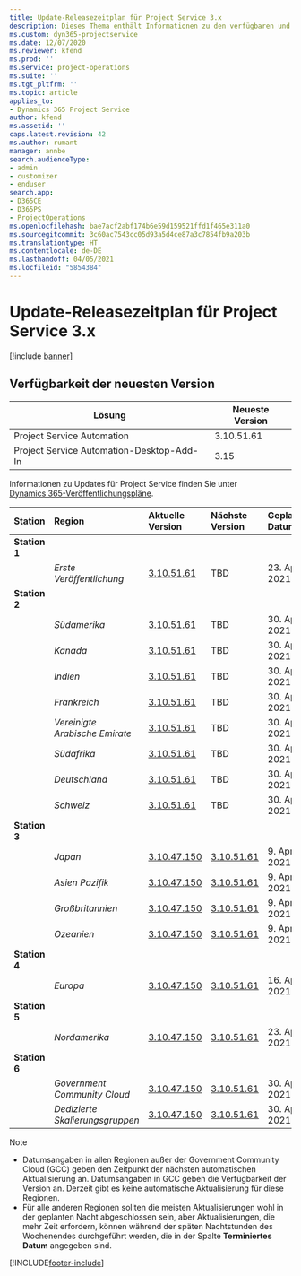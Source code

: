 ```yaml
---
title: Update-Releasezeitplan für Project Service 3.x
description: Dieses Thema enthält Informationen zu den verfügbaren und kommenden Versionen von Dynamics 365 Project Service Automation.
ms.custom: dyn365-projectservice
ms.date: 12/07/2020
ms.reviewer: kfend
ms.prod: ''
ms.service: project-operations
ms.suite: ''
ms.tgt_pltfrm: ''
ms.topic: article
applies_to:
- Dynamics 365 Project Service
author: kfend
ms.assetid: ''
caps.latest.revision: 42
ms.author: rumant
manager: annbe
search.audienceType:
- admin
- customizer
- enduser
search.app:
- D365CE
- D365PS
- ProjectOperations
ms.openlocfilehash: bae7acf2abf174b6e59d159521ffd1f465e311a0
ms.sourcegitcommit: 3c60ac7543cc05d93a5d4ce87a3c7854fb9a203b
ms.translationtype: HT
ms.contentlocale: de-DE
ms.lasthandoff: 04/05/2021
ms.locfileid: "5854384"
---
```

# <a name="update-release-schedule-for-project-service-3x"></a>Update-Releasezeitplan für Project Service 3.x

[!include [banner](../includes/psa-now-project-operations.md)]

## <a name="latest-version-availability"></a>Verfügbarkeit der neuesten Version

| Lösung  | Neueste Version |
|-------|----|
| Project Service Automation    | 3.10.51.61 |
| Project Service Automation-Desktop-Add-In                | 3.15          |

Informationen zu Updates für Project Service finden Sie unter [Dynamics 365-Veröffentlichungspläne](https://docs.microsoft.com/dynamics365/release-plans/). 

| Station  | Region | Aktuelle Version | Nächste Version |  Geplantes Datum
| :---   | :---   | :---   | :---   |:---   |         
|<strong>Station 1</strong> | |  |  | |
| | <i>Erste Veröffentlichung</i> | [3.10.51.61](whats-new-ur-30.md) | TBD | 23. April 2021
|<strong>Station 2</strong> | |  |  | |
| | <i>Südamerika</i> | [3.10.51.61](whats-new-ur-30.md) | TBD | 30. April 2021
| | <i>Kanada</i> | [3.10.51.61](whats-new-ur-30.md) | TBD | 30. April 2021
| | <i>Indien</i> | [3.10.51.61](whats-new-ur-30.md) | TBD | 30. April 2021
| | <i>Frankreich</i> | [3.10.51.61](whats-new-ur-30.md) | TBD | 30. April 2021
| | <i>Vereinigte Arabische Emirate</i> | [3.10.51.61](whats-new-ur-30.md) | TBD | 30. April 2021
| | <i>Südafrika</i> | [3.10.51.61](whats-new-ur-30.md) | TBD | 30. April 2021
| | <i>Deutschland</i> | [3.10.51.61](whats-new-ur-30.md) | TBD | 30. April 2021
| | <i>Schweiz</i> | [3.10.51.61](whats-new-ur-30.md) | TBD | 30. April 2021
|<strong>Station 3</strong> | |  |  | |
| | <i>Japan</i> | [3.10.47.150](whats-new-ur-29-5.md) | [3.10.51.61](whats-new-ur-30.md) | 9. April 2021
| | <i>Asien Pazifik</i> | [3.10.47.150](whats-new-ur-29-5.md) | [3.10.51.61](whats-new-ur-30.md) | 9. April 2021
| | <i>Großbritannien</i> | [3.10.47.150](whats-new-ur-29-5.md) | [3.10.51.61](whats-new-ur-30.md) | 9. April 2021
| | <i>Ozeanien</i> | [3.10.47.150](whats-new-ur-29-5.md) | [3.10.51.61](whats-new-ur-30.md) | 9. April 2021
|<strong>Station 4</strong> | |  |  | |
| | <i>Europa</i> | [3.10.47.150](whats-new-ur-29-5.md) | [3.10.51.61](whats-new-ur-30.md) | 16. April 2021
|<strong>Station 5</strong> | |  |  | |
| | <i>Nordamerika</i> | [3.10.47.150](whats-new-ur-29-5.md) | [3.10.51.61](whats-new-ur-30.md) | 23. April 2021
|<strong>Station 6</strong> | |  |  | |
| | <i>Government Community Cloud</i> | [3.10.47.150](whats-new-ur-29-5.md) | [3.10.51.61](whats-new-ur-30.md) | 30. April 2021
| | <i>Dedizierte Skalierungsgruppen</i> | [3.10.47.150](whats-new-ur-29-5.md) | [3.10.51.61](whats-new-ur-30.md) | 30. April 2021

>[!Note]
> - Datumsangaben in allen Regionen außer der Government Community Cloud (GCC) geben den Zeitpunkt der nächsten automatischen Aktualisierung an. Datumsangaben in GCC geben die Verfügbarkeit der Version an. Derzeit gibt es keine automatische Aktualisierung für diese Regionen.
> - Für alle anderen Regionen sollten die meisten Aktualisierungen wohl in der geplanten Nacht abgeschlossen sein, aber Aktualisierungen, die mehr Zeit erfordern, können während der späten Nachtstunden des Wochenendes durchgeführt werden, die in der Spalte **Terminiertes Datum** angegeben sind.


[!INCLUDE[footer-include](../includes/footer-banner.md)]
